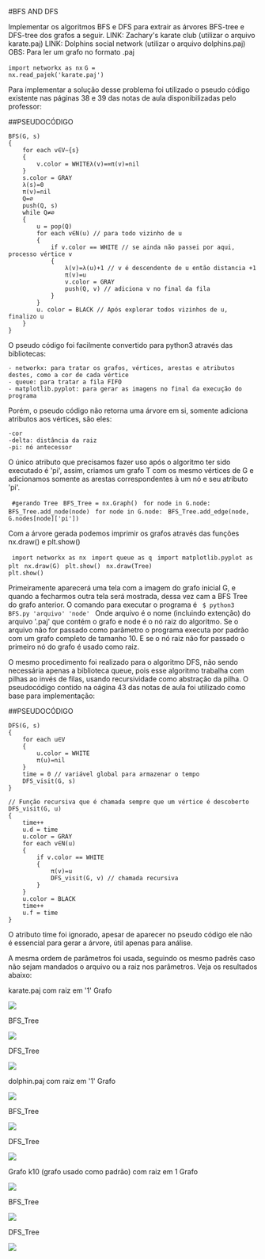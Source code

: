 #BFS AND DFS

Implementar os algoritmos BFS e DFS para extrair as árvores BFS-tree e DFS-tree dos grafos a seguir.
LINK: Zachary's karate club (utilizar o arquivo karate.paj)
LINK: Dolphins social network (utilizar o arquivo dolphins.paj)
OBS: Para ler um grafo no formato .paj 


<code>import networkx as nx</code>
<code>G = nx.read_pajek('karate.paj')</code>

Para implementar a solução desse problema foi utilizado o pseudo código existente nas páginas 38 e 39 das notas de aula disponibilizadas pelo professor:

##PSEUDOCÓDIGO

	BFS(G, s)
	{
		for each v∈V−{s}
		{
			v.color = WHITEλ(v)=∞π(v)=nil
		}
		s.color = GRAY
		λ(s)=0
		π(v)=nil
		Q=∅
		push(Q, s)
		while Q≠∅
		{
			u = pop(Q)
			for each v∈N(u) // para todo vizinho de u
			{
				if v.color == WHITE // se ainda não passei por aqui, processo vértice v
				{
					λ(v)=λ(u)+1 // v é descendente de u então distancia +1
					π(v)=u
					v.color = GRAY
					push(Q, v) // adiciona v no final da fila
				}
			}
			u. color = BLACK // Após explorar todos vizinhos de u, finalizo u
		}
	}


O pseudo código foi facilmente convertido para python3 através das bibliotecas:
	
	- networkx: para tratar os grafos, vértices, arestas e atributos destes, como a cor de cada vértice
	- queue: para tratar a fila FIFO
	- matplotlib.pyplot: para gerar as imagens no final da execução do programa

Porém, o pseudo código não retorna uma árvore em si, somente adiciona atributos aos vértices, são eles:
	
	-cor
	-delta: distância da raiz
	-pi: nó antecessor

O único atributo que precisamos fazer uso após o algoritmo ter sido executado é 'pi', assim, criamos um grafo T com os mesmo vértices de G e adicionamos somente as arestas correspondentes à um nó e seu atributo 'pi'.

<code>	#gerando Tree</code>
<code>	BFS_Tree = nx.Graph()</code>
<code>	for node in G.node:</code>
<code>		BFS_Tree.add_node(node)</code>
<code>	for node in G.node:</code>
<code>		BFS_Tree.add_edge(node, G.nodes[node]['pi'])</code>


Com a árvore gerada podemos imprimir os grafos através das funções nx.draw() e plt.show()

<code>	import networkx as nx</code>
<code>	import queue as q</code>
<code>	import matplotlib.pyplot as plt</code>
<code>	nx.draw(G)</code>
<code>	plt.show()</code>
<code>	nx.draw(Tree)</code>
<code>	plt.show()</code>


Primeiramente aparecerá uma tela com a imagem do grafo inicial G, e quando a fecharmos outra tela será mostrada, dessa vez cam a BFS Tree do grafo anterior.
O comando para executar o programa é
<code>
	$ python3 BFS.py 'arquivo' 'node'
</code>
Onde arquivo é o nome (incluindo extenção) do arquivo '.paj' que contém o grafo e node é o nó raiz do algoritmo. Se o arquivo não for passado como parãmetro o programa executa por padrão com um grafo completo de tamanho 10. E se o nó raiz não for passado o primeiro nó do grafo é usado como raiz.

O mesmo procedimento foi realizado para o algoritmo DFS, não sendo necessária apenas a biblioteca queue, pois esse algoritmo trabalha com pilhas ao invés de filas, usando recursividade como abstração da pilha. O pseudocódigo contido na oágina 43 das notas de aula foi utilizado como base para implementação:

##PSEUDOCÓDIGO

	DFS(G, s)
	{
		for each u∈V
		{
			u.color = WHITE
			π(u)=nil
		}
		time = 0 // variável global para armazenar o tempo
		DFS_visit(G, s)
	}

	// Função recursiva que é chamada sempre que um vértice é descoberto
	DFS_visit(G, u)
	{
		time++
		u.d = time
		u.color = GRAY
		for each v∈N(u)
		{
			if v.color == WHITE
			{
				π(v)=u
				DFS_visit(G, v) // chamada recursiva
			}
		}
		u.color = BLACK
		time++
		u.f = time
	}

O atributo time foi ignorado, apesar de aparecer no pseudo código ele não é essencial para gerar a árvore, útil apenas para análise.

A mesma ordem de parâmetros foi usada, seguindo os mesmo padrẽs caso não sejam mandados o arquivo ou a raiz nos parâmetros. Veja os resultados abaixo:

karate.paj com raiz em '1'
Grafo

<img src="img/img/karate_graph.png">

BFS_Tree

<img src="img/karate_BFS_tree.png">

DFS_Tree

<img src="img/karate_DFS_tree.png">


dolphin.paj com raiz em '1'
Grafo

<img src="img/dolphin_graph.png">

BFS_Tree

<img src="img/dolphin_BFS_tree.png">

DFS_Tree

<img src="img/dolphin_DFS_tree.png">


Grafo k10 (grafo usado como padrão) com raiz em 1
Grafo

<img src="img/complete_graph.png">

BFS_Tree

<img src="img/complete_BFS_tree.png">

DFS_Tree

<img src="img/complete_DFS_tree.png">